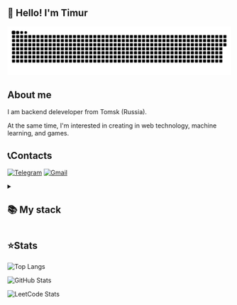 ## 👋 Hello! I'm Timur

<p align="center">
 <img width="600" src="Assets/github-snake.svg" alt="snake"/>
</p>

## About me
I am backend deleveloper from Tomsk (Russia).

At the same time,  I'm interested in creating in web technology, machine learning, and games.

## 📞Contacts
[![Telegram](https://img.shields.io/badge/Telegram-2CA5E0?style=for-the-badge&logo=telegram&logoColor=white)](https://t.me/Rock_in_head) [![Gmail](https://img.shields.io/badge/Gmail-D14836?style=for-the-badge&logo=gmail&logoColor=white)](steeltim83@gmail.com)

<details align="left">
  <summary><h2><b>📚 My stack</b></h2></summary>
  <p>
    <h3>Langs</h3>
    <img src="https://skillicons.dev/icons?i=dotnet,cs,cpp,py,html,css,php" />
    <h3>Frameworks / Tools</h3>
    <img src="https://skillicons.dev/icons?i=unity,linux,git,arduino,notion" />
    <h3>Software</h3>
    <img src="https://skillicons.dev/icons?i=visualstudio,vscode,pycharm" />
    <br>
  </p>
</details>

## ⭐Stats
![Top Langs](https://github-readme-stats.vercel.app/api/top-langs/?username=RockInHead&layout=compact&theme=tokyonight)

![GitHub Stats](https://github-readme-stats.vercel.app/api?username=RockInHead&theme=radical)

![LeetCode Stats](https://leetcard.jacoblin.cool/rock_in_head?theme=dark&font=Marvel)


